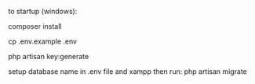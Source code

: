 to startup (windows):

composer install

cp .env.example .env

php artisan key:generate

setup database name in .env file and xampp then run: php artisan migrate
